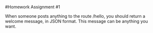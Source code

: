 #Homework Assignment #1

When someone posts anything to the route /hello, you should return a welcome message, 
in JSON format. This message can be anything you want. 


